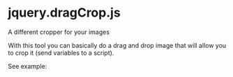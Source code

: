 jquery.dragCrop.js
==================

A different cropper for your images

With this tool you can basically do a drag and drop image that will allow you to crop it (send variables to a script).

See example:
